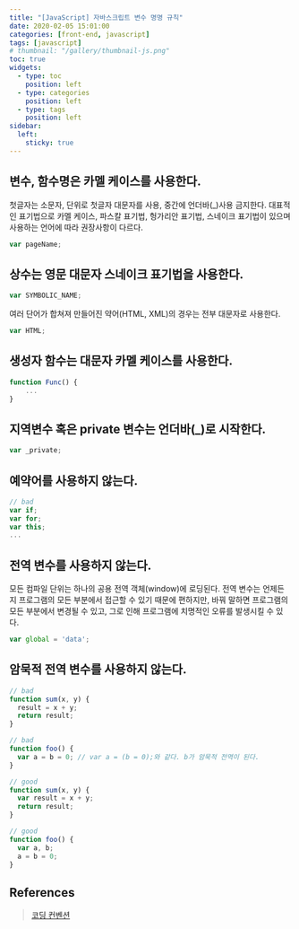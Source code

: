 ```yaml
---
title: "[JavaScript] 자바스크립트 변수 명명 규칙"
date: 2020-02-05 15:01:00
categories: [front-end, javascript]
tags: [javascript]
# thumbnail: "/gallery/thumbnail-js.png"
toc: true
widgets:
  - type: toc
    position: left
  - type: categories
    position: left
  - type: tags
    position: left
sidebar:
  left:
    sticky: true
---
```


## 변수, 함수명은 카멜 케이스를 사용한다.
첫글자는 소문자, 단위로 첫글자 대문자를 사용, 중간에 언더바(_)사용 금지한다. 대표적인 표기법으로 카멜 케이스, 파스칼 표기법, 헝가리안 표기법, 스네이크 표기법이 있으며 사용하는 언어에 따라 권장사항이 다르다.

<!-- more -->

```javascript
var pageName;
```

## 상수는 영문 대문자 스네이크 표기법을 사용한다.

```javascript
var SYMBOLIC_NAME;
```

여러 단어가 합쳐져 만들어진 약어(HTML, XML)의 경우는 전부 대문자로 사용한다.

```javascript
var HTML;
```

## 생성자 함수는 대문자 카멜 케이스를 사용한다.

```javascript
function Func() {
    ...
}
```

## 지역변수 혹은 private 변수는 언더바(_)로 시작한다.

```javascript
var _private;
```

## 예약어를 사용하지 않는다.

```javascript
// bad
var if;
var for;
var this;
...
```

## 전역 변수를 사용하지 않는다.
모든 컴파일 단위는 하나의 공용 전역 객체(window)에 로딩된다. 전역 변수는 언제든지 프로그램의 모든 부분에서 접근할 수 있기 때문에 편하지만, 바꿔 말하면 프로그램의 모든 부분에서 변경될 수 있고, 그로 인해 프로그램에 치명적인 오류를 발생시킬 수 있다.

```javascript
var global = 'data';
```

## 암묵적 전역 변수를 사용하지 않는다.

```javascript
// bad
function sum(x, y) {
  result = x + y;
  return result;
}

// bad
function foo() {
  var a = b = 0; // var a = (b = 0);와 같다. b가 암묵적 전역이 된다.
}

// good
function sum(x, y) {
  var result = x + y;
  return result;
}

// good
function foo() {
  var a, b;
  a = b = 0;
}
```

## References
> [코딩 컨벤션](https://ui.toast.com/fe-guide/ko_CODING-CONVENSION/)
